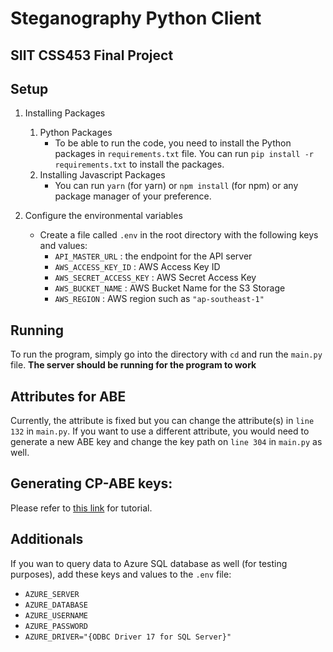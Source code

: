 # Steganography Python Client
## SIIT CSS453 Final Project

## Setup
1. Installing Packages
   1. Python Packages
      - To be able to run the code, you need to install the Python packages in `requirements.txt` file. You can run `pip install -r requirements.txt` to install the packages. 
    2. Installing Javascript Packages
        - You can run `yarn` (for yarn) or `npm install` (for npm) or any package manager of your preference.

2. Configure the environmental variables
   - Create a file called `.env` in the root directory with the following keys and values:
     - `API_MASTER_URL` : the endpoint for the API server
     - `AWS_ACCESS_KEY_ID` : AWS Access Key ID
     - `AWS_SECRET_ACCESS_KEY` : AWS Secret Access Key
     - `AWS_BUCKET_NAME` : AWS Bucket Name for the S3 Storage
     - `AWS_REGION`  : AWS region such as `"ap-southeast-1"`
## Running
To run the program, simply go into the directory with `cd` and run the `main.py` file. **The server should be running for the program to work**

## Attributes for ABE
Currently, the attribute is fixed but you can change the attribute(s) in `line 132` in `main.py`. If you want to use a different attribute, you would need to generate a new ABE key and change the key path on `line 304` in `main.py` as well.

## Generating CP-ABE keys:
Please refer to [this link](https://acsc.cs.utexas.edu/cpabe/tutorial.html) for tutorial.

## Additionals
If you wan to query data to Azure SQL database as well (for testing purposes), add these keys and values to the `.env` file:
- `AZURE_SERVER`
- `AZURE_DATABASE`
- `AZURE_USERNAME`
- `AZURE_PASSWORD`
- `AZURE_DRIVER="{ODBC Driver 17 for SQL Server}"`
    